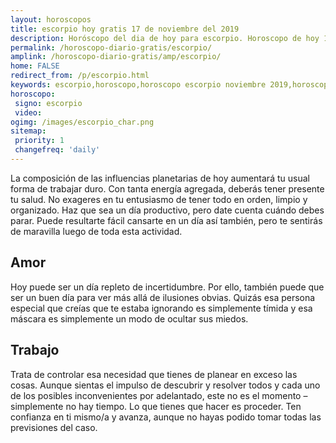 ```yaml
---
layout: horoscopos
title: escorpio hoy gratis 17 de noviembre del 2019 
description: Horóscopo del dia de hoy para escorpio. Horoscopo de hoy 17 de noviembre del 2019. Las predicciones de amor, trabajo, vida personal gratis.
permalink: /horoscopo-diario-gratis/escorpio/
amplink: /horoscopo-diario-gratis/amp/escorpio/
home: FALSE
redirect_from: /p/escorpio.html
keywords: escorpio,horoscopo,horoscopo escorpio noviembre 2019,horoscopo escorpio hoy,tarot escorpio noviembre 2019,horoscopo escorpio,tarot escorpio hoy,horoscopo de hoy,horoscopo diario,tarot del amor,horoscopo de hoy escorpio,horoscopo diario del tarot, Horoscopo de hoy escorpio 17 de noviembre del 2019,horóscopo del día, el horoscopo de hoy
horoscopo:
 signo: escorpio
 video:  
ogimg: /images/escorpio_char.png
sitemap:
 priority: 1
 changefreq: 'daily'
---
```



La composición de las influencias planetarias de hoy aumentará tu usual forma de trabajar duro. Con tanta energía agregada, deberás tener presente tu salud. No exageres en tu entusiasmo de tener todo en orden, limpio y organizado. Haz que sea un día productivo, pero date cuenta cuándo debes parar. Puede resultarte fácil cansarte en un día así también, pero te sentirás de maravilla luego de toda esta actividad.

## Amor

Hoy puede ser un día repleto de incertidumbre. Por ello, también puede que ser un buen día para ver más allá de ilusiones obvias. Quizás esa persona especial que creías que te estaba ignorando es simplemente tímida y esa máscara es simplemente un modo de ocultar sus miedos.

## Trabajo

Trata de controlar esa necesidad que tienes de planear en exceso las cosas. Aunque sientas el impulso de descubrir y resolver todos y cada uno de los posibles inconvenientes por adelantado, este no es el momento –simplemente no hay tiempo. Lo que tienes que hacer es proceder. Ten confianza en ti mismo/a y avanza, aunque no hayas podido tomar todas las previsiones del caso.
